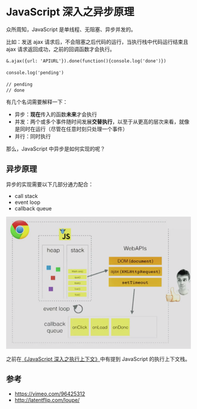 # JavaScript 深入之异步原理

众所周知，JavaScript 是单线程、无阻塞、异步并发的。

比如：发送 ajax 请求后，不会阻塞之后代码的运行，当执行栈中代码运行结束且 ajax 请求返回成功，之前的回调函数才会执行。

    &.ajax({url: 'APIURL'}).done(function(){console.log('done')})
    
    console.log('pending')

    // pending
    // done

有几个名词需要解释一下：

* 异步：**现在**传入的函数**未来**才会执行
* 并发：两个或多个事件随时间发展**交替执行**，以至于从更高的层次来看，就像是同时在运行（尽管在任意时刻只处理一个事件）
* 并行：同时执行

那么，JavaScript 中异步是如何实现的呢？

## 异步原理

异步的实现需要以下几部分通力配合：

* call stack
* event loop
* callback queue

![](/assets/eventloop.png)

之前在[《JavaScript 深入之执行上下文》](./JavaScript深入之执行上下文.md)中有提到 JavaScript 的执行上下文栈。


## 参考

* https://vimeo.com/96425312
* http://latentflip.com/loupe/